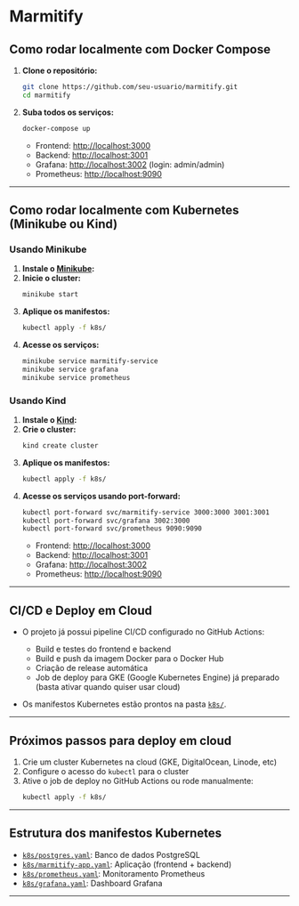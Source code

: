 # Marmitify

## Como rodar localmente com Docker Compose

1. **Clone o repositório:**
   ```sh
   git clone https://github.com/seu-usuario/marmitify.git
   cd marmitify
   ```

2. **Suba todos os serviços:**
   ```sh
   docker-compose up
   ```
   - Frontend: [http://localhost:3000](http://localhost:3000)
   - Backend: [http://localhost:3001](http://localhost:3001)
   - Grafana: [http://localhost:3002](http://localhost:3002) (login: admin/admin)
   - Prometheus: [http://localhost:9090](http://localhost:9090)

---

## Como rodar localmente com Kubernetes (Minikube ou Kind)

### Usando Minikube

1. **Instale o [Minikube](https://minikube.sigs.k8s.io/docs/start/):**
2. **Inicie o cluster:**
   ```sh
   minikube start
   ```
3. **Aplique os manifestos:**
   ```sh
   kubectl apply -f k8s/
   ```
4. **Acesse os serviços:**
   ```sh
   minikube service marmitify-service
   minikube service grafana
   minikube service prometheus
   ```

### Usando Kind

1. **Instale o [Kind](https://kind.sigs.k8s.io/docs/user/quick-start/):**
2. **Crie o cluster:**
   ```sh
   kind create cluster
   ```
3. **Aplique os manifestos:**
   ```sh
   kubectl apply -f k8s/
   ```
4. **Acesse os serviços usando port-forward:**
   ```sh
   kubectl port-forward svc/marmitify-service 3000:3000 3001:3001
   kubectl port-forward svc/grafana 3002:3000
   kubectl port-forward svc/prometheus 9090:9090
   ```
   - Frontend: [http://localhost:3000](http://localhost:3000)
   - Backend: [http://localhost:3001](http://localhost:3001)
   - Grafana: [http://localhost:3002](http://localhost:3002)
   - Prometheus: [http://localhost:9090](http://localhost:9090)

---

## CI/CD e Deploy em Cloud

- O projeto já possui pipeline CI/CD configurado no GitHub Actions:
  - Build e testes do frontend e backend
  - Build e push da imagem Docker para o Docker Hub
  - Criação de release automática
  - Job de deploy para GKE (Google Kubernetes Engine) já preparado (basta ativar quando quiser usar cloud)

- Os manifestos Kubernetes estão prontos na pasta [`k8s/`](k8s/).

---

## Próximos passos para deploy em cloud

1. Crie um cluster Kubernetes na cloud (GKE, DigitalOcean, Linode, etc)
2. Configure o acesso do `kubectl` para o cluster
3. Ative o job de deploy no GitHub Actions ou rode manualmente:
   ```sh
   kubectl apply -f k8s/
   ```

---

## Estrutura dos manifestos Kubernetes

- [`k8s/postgres.yaml`](k8s/postgres.yaml): Banco de dados PostgreSQL
- [`k8s/marmitify-app.yaml`](k8s/marmitify-app.yaml): Aplicação (frontend + backend)
- [`k8s/prometheus.yaml`](k8s/prometheus.yaml): Monitoramento Prometheus
- [`k8s/grafana.yaml`](k8s/grafana.yaml): Dashboard Grafana

---
